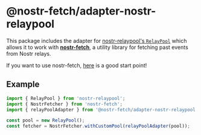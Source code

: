 # @nostr-fetch/adapter-nostr-relaypool

This package includes the adapter for [nostr-relaypool's `RelayPool`](https://github.com/adamritter/nostr-relaypool-ts) which allows it to work with [**nostr-fetch**](https://github.com/jiftechnify/nostr-fetch), a utility library for fetching past events from Nostr relays.

If you want to use nostr-fetch, [here](https://github.com/jiftechnify/nostr-fetch#readme) is a good start point!

## Example

```ts
import { RelayPool } from 'nostr-relaypool';
import { NostrFetcher } from 'nostr-fetch';
import { relayPoolAdapter } from '@nostr-fetch/adapter-nostr-relaypool'

const pool = new RelayPool();
const fetcher = NostrFetcher.withCustomPool(relayPoolAdapter(pool));
```
